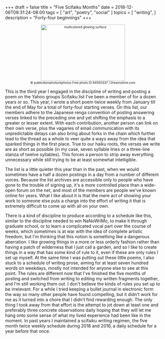 
+++
draft = false
title = "Five Scifaiku Months"
date = 2018-12-06T08:31:24-08:00
tags = [
  "art",
  "poetry",
  "social"
]
topics = [
  "writing",
]
description = "Forty-four beginnings"
+++


<div align="center" style="font-size:x-small"><img src="/abovethefold/dreamstime_xxl_84930337.jpg" alt="multicolored glowing surface"
title="multicolored glowing surface" width="273" height="182" /><br />
© publicdomainstockphotos
Free photo ID 84930337 | Dreamstime.com
</div>

This is the third year I engaged in the discipline of writing and posting a poem on the Yahoo groups Scifaiku list I've been a member of for a dozen years or so.
This year, I wrote a short poem twice weekly from January till the end of May for a total of forty-four starting verses.
On this list, our members adhere to the Japanese renga convention of posting answering verses linked to the preceding one and yet shifting the emphasis to a greater or lesser extent.
With each contribution, another person can link on their own verse, plus the vagaries of email communication with its unpredictable delays can also bring about forks in the chain which further lead to the thread as a whole to veer quite a ways away from the idea that sparked things in the first place.
True to our haiku roots, the verses we write are as short as possible (in my case, seven syllable lines or a three-line stanza of twelve syllables).
This forces a person to strip away everything unnecessary while still trying to be at least somewhat intelligible.

The list is a little quieter this year than in the past, when we would sometimes have a half a dozen postings in a day from a number of different voices.
Because the list archives are accessible only to people who have gone to the trouble of signing up, it's a more controlled place than a wide-open forum on the net, and most of the members are people we've known online for years.
What I like about it is that the mere act of showing your work to someone else puts a charge into the effort of writing it that is extremely difficult to come up with all on your own.

There is a kind of discipline to produce according to a schedule like this, similar to the discipline needed to win NaNoWriMo, to make it through graduate school, or to learn a complicated vocal part over the course of weeks, which sometimes is at war with the idea of complete artistic freedom, but I'm thinking that this notion is something like a dangerous aberration.
I like growing things in a more or less orderly fashion rather than having a patch of wilderness that I just call a garden, and so I like to create things in a way that has some kind of rule to it, even if these are only rules I set up myself.
At the same time I was putting out these little poems, I also stuck to a schedule of writing prose, aiming for at least seven hundred words on weekdays, mostly not intended for anyone else to see at this point.
The rules are different now that I've finished the five months of posting and switched from writing to editing my written fragments together, and I'm still working them out.
I don't believe the kinds of rules you set up to be irrelevant.
For a while I tried keeping a bullet journal in electronic form the way so many other people have found compelling, but it didn't work for me as it turned into a chore that I didn't find rewarding enough.
The only thing I took away from that effort is the attempt to jot down at least one and preferably three concrete observations daily hoping that they will let me hang onto some sense of what my lived experience had been like in the moment.
In past years I maintained a scifaiku writing regimen, the five month twice weekly schedule during 2018 and 2016, a daily schedule for a year before that once.
